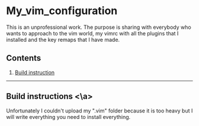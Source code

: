 # My_vim_configuration
This is an unprofessional work.
The purpose is sharing with everybody who wants to approach to the vim world, my vimrc with 
all the plugins that I installed and the key remaps that I have made.
## Contents
1. [Build instruction](#Installation)
---

## Build instructions <a name="Installation"><\a>
Unfortunately I couldn't upload my ".vim" folder because it is too heavy but I will write
everything you need to install everything.

